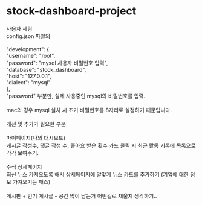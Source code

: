 # stock-dashboard-project

사용자 세팅\
config.json 파일의\
\
"development": {\
"username": "root",\
"password": "mysql 사용자 비밀번호 입력",\
"database": "stock_dashboard",\
"host": "127.0.0.1",\
"dialect": "mysql"\
},\
"password" 부분만, 실제 사용중인 mysql의 비밀번호를 입력.\
\
mac의 경우 mysql 설치 시 초기 비밀번호를 8자리로 설정하기 때문입니다.\
\
개선 및 추가가 필요한 부분\
\
마이페이지(나의 대시보드)\
게시글 작성수, 댓글 작성 수, 좋아요 받은 횟수 카드 클릭 시 최근 활동 기록에 목록으로 각각 보여주기.\
\
주식 상세페이지\
최신 뉴스 가져오도록 해서 상세페이지에 알맞게 뉴스 카드를 추가하기 (기업에 대한 정보 가져오기는 패스)\
\
게시판 + 인기 게시글 - 공간 많이 남는거 어떤걸로 채울지 생각하기..
